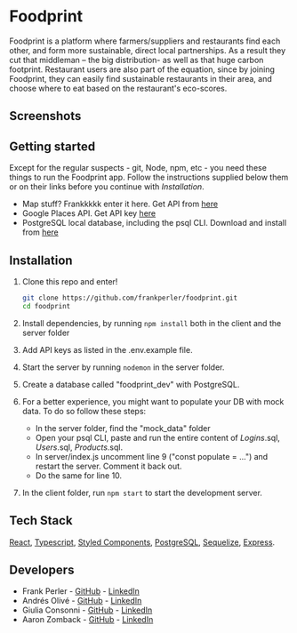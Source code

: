 # Foodprint

Foodprint is a platform where farmers/suppliers and restaurants find each other, and form more sustainable, direct local partnerships. 
As a result they cut that middleman – the big distribution- as well as that huge carbon footprint.
Restaurant users are also part of the equation, since by joining Foodprint, they can easily find sustainable restaurants in their area, and choose where to eat based on the restaurant's eco-scores.

## Screenshots

## Getting started

Except for the regular suspects - git, Node, npm, etc - you need these things to run the Foodprint app. Follow the instructions supplied below them or on their links before you continue with *Installation*.
* Map stuff? Frankkkkk enter it here. Get API from [here](...)
* Google Places API. Get API key [here](https://cloud.google.com/maps-platform/places)
* PostgreSQL local database, including the psql CLI. Download and install from [here](https://www.postgresql.org/) 


## Installation
1. Clone this repo and enter!

   ```bash
   git clone https://github.com/frankperler/foodprint.git
   cd foodprint
   ```

2. Install dependencies, by running ````npm install```` both in the client and the server folder

3. Add API keys as listed in the .env.example file.

4. Start the server by running ````nodemon```` in the server folder.
5. Create a database called "foodprint_dev" with PostgreSQL.

5. For a better experience, you might want to populate your DB with mock data. To do so follow these steps:
      * In the server folder, find the "mock_data" folder
      * Open your psql CLI, paste and run the entire content of _Logins_.sql, _Users_.sql, _Products_.sql.
      * In server/index.js uncomment line 9 ("const populate = ...") and restart the server. Comment it back out.
      * Do the same for line 10.

5. In the client folder, run ````npm start```` to start the development server.
 
 ## Tech Stack
 [React](https://reactjs.org/), [Typescript](https://www.typescriptlang.org/), [Styled Components](https://styled-components.com/), [PostgreSQL](https://www.postgresql.org/), [Sequelize](https://sequelize.org/), [Express](https://expressjs.com/).
 
 ## Developers
 
 * Frank Perler - [GitHub](https://github.com/frankperler) - [LinkedIn](https://www.linkedin.com/in/frank-perler/)
 * Andrés Olivé - [GitHub](https://github.com/andresolive) - [LinkedIn](https://www.linkedin.com/in/andresolivez/)
 * Giulia Consonni  - [GitHub](https://github.com/frankperler) - [LinkedIn](https://www.linkedin.com/in/gconsonni/)
 * Aaron Zomback - [GitHub](https://github.com/aaronzomback) - [LinkedIn](https://www.linkedin.com/in/aaron-zomback/)
